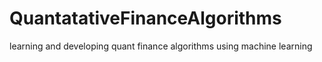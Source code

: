 # QuantatativeFinanceAlgorithms
learning and developing quant finance algorithms using machine learning
